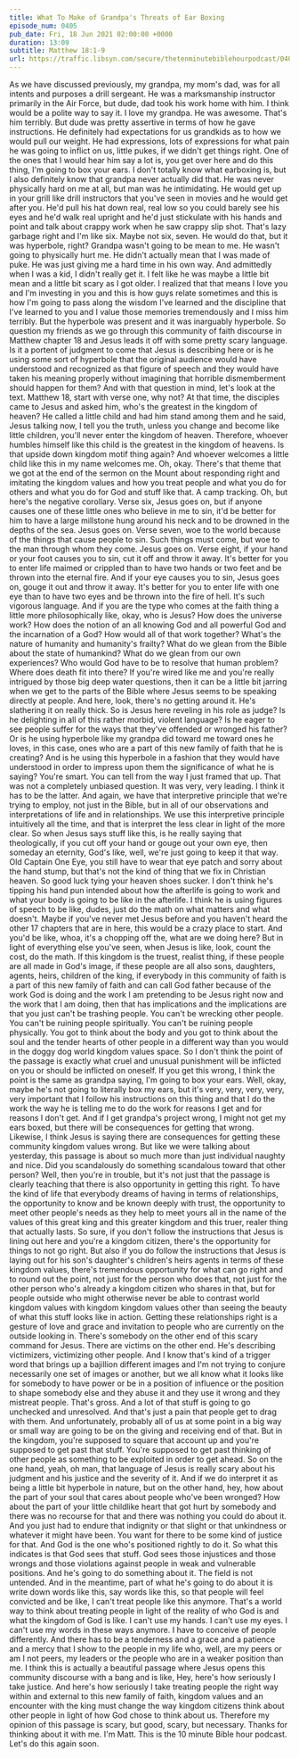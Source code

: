 ```yaml
---
title: What To Make of Grandpa's Threats of Ear Boxing
episode_num: 0405
pub_date: Fri, 18 Jun 2021 02:00:00 +0000
duration: 13:09
subtitle: Matthew 18:1-9
url: https://traffic.libsyn.com/secure/thetenminutebiblehourpodcast/0405_-_What_To_Make_of_Grandpas_Threats_of_Ear_Boxing.mp3
---
```


 As we have discussed previously, my grandpa, my mom's dad, was for all intents and purposes a drill sergeant. He was a marksmanship instructor primarily in the Air Force, but dude, dad took his work home with him. I think would be a polite way to say it. I love my grandpa. He was awesome. That's him terribly. But dude was pretty assertive in terms of how he gave instructions. He definitely had expectations for us grandkids as to how we would pull our weight. He had expressions, lots of expressions for what pain he was going to inflict on us, little pukes, if we didn't get things right. One of the ones that I would hear him say a lot is, you get over here and do this thing, I'm going to box your ears. I don't totally know what earboxing is, but I also definitely know that grandpa never actually did that. He was never physically hard on me at all, but man was he intimidating. He would get up in your grill like drill instructors that you've seen in movies and he would get after you. He'd pull his hat down real, real low so you could barely see his eyes and he'd walk real upright and he'd just stickulate with his hands and point and talk about crappy work when he saw crappy slip shot. That's lazy garbage right and I'm like six. Maybe not six, seven. He would do that, but it was hyperbole, right? Grandpa wasn't going to be mean to me. He wasn't going to physically hurt me. He didn't actually mean that I was made of puke. He was just giving me a hard time in his own way. And admittedly when I was a kid, I didn't really get it. I felt like he was maybe a little bit mean and a little bit scary as I got older. I realized that that means I love you and I'm investing in you and this is how guys relate sometimes and this is how I'm going to pass along the wisdom I've learned and the discipline that I've learned to you and I value those memories tremendously and I miss him terribly. But the hyperbole was present and it was inarguably hyperbole. So question my friends as we go through this community of faith discourse in Matthew chapter 18 and Jesus leads it off with some pretty scary language. Is it a portent of judgment to come that Jesus is describing here or is he using some sort of hyperbole that the original audience would have understood and recognized as that figure of speech and they would have taken his meaning properly without imagining that horrible dismemberment should happen for them? And with that question in mind, let's look at the text. Matthew 18, start with verse one, why not? At that time, the disciples came to Jesus and asked him, who's the greatest in the kingdom of heaven? He called a little child and had him stand among them and he said, Jesus talking now, I tell you the truth, unless you change and become like little children, you'll never enter the kingdom of heaven. Therefore, whoever humbles himself like this child is the greatest in the kingdom of heavens. Is that upside down kingdom motif thing again? And whoever welcomes a little child like this in my name welcomes me. Oh, okay. There's that theme that we got at the end of the sermon on the Mount about responding right and imitating the kingdom values and how you treat people and what you do for others and what you do for God and stuff like that. A camp tracking. Oh, but here's the negative corollary. Verse six, Jesus goes on, but if anyone causes one of these little ones who believe in me to sin, it'd be better for him to have a large millstone hung around his neck and to be drowned in the depths of the sea. Jesus goes on. Verse seven, woe to the world because of the things that cause people to sin. Such things must come, but woe to the man through whom they come. Jesus goes on. Verse eight, if your hand or your foot causes you to sin, cut it off and throw it away. It's better for you to enter life maimed or crippled than to have two hands or two feet and be thrown into the eternal fire. And if your eye causes you to sin, Jesus goes on, gouge it out and throw it away. It's better for you to enter life with one eye than to have two eyes and be thrown into the fire of hell. It's such vigorous language. And if you are the type who comes at the faith thing a little more philosophically like, okay, who is Jesus? How does the universe work? How does the notion of an all knowing God and all powerful God and the incarnation of a God? How would all of that work together? What's the nature of humanity and humanity's frailty? What do we glean from the Bible about the state of humankind? What do we glean from our own experiences? Who would God have to be to resolve that human problem? Where does death fit into there? If you're wired like me and you're really intrigued by those big deep water questions, then it can be a little bit jarring when we get to the parts of the Bible where Jesus seems to be speaking directly at people. And here, look, there's no getting around it. He's slathering it on really thick. So is Jesus here reveling in his role as judge? Is he delighting in all of this rather morbid, violent language? Is he eager to see people suffer for the ways that they've offended or wronged his father? Or is he using hyperbole like my grandpa did toward me toward ones he loves, in this case, ones who are a part of this new family of faith that he is creating? And is he using this hyperbole in a fashion that they would have understood in order to impress upon them the significance of what he is saying? You're smart. You can tell from the way I just framed that up. That was not a completely unbiased question. It was very, very leading. I think it has to be the latter. And again, we have that interpretive principle that we're trying to employ, not just in the Bible, but in all of our observations and interpretations of life and in relationships. We use this interpretive principle intuitively all the time, and that is interpret the less clear in light of the more clear. So when Jesus says stuff like this, is he really saying that theologically, if you cut off your hand or gouge out your own eye, then someday an eternity, God's like, well, we're just going to keep it that way. Old Captain One Eye, you still have to wear that eye patch and sorry about the hand stump, but that's not the kind of thing that we fix in Christian heaven. So good luck tying your heaven shoes sucker. I don't think he's tipping his hand pun intended about how the afterlife is going to work and what your body is going to be like in the afterlife. I think he is using figures of speech to be like, dudes, just do the math on what matters and what doesn't. Maybe if you've never met Jesus before and you haven't heard the other 17 chapters that are in here, this would be a crazy place to start. And you'd be like, whoa, it's a chopping off the, what are we doing here? But in light of everything else you've seen, when Jesus is like, look, count the cost, do the math. If this kingdom is the truest, realist thing, if these people are all made in God's image, if these people are all also sons, daughters, agents, heirs, children of the king, if everybody in this community of faith is a part of this new family of faith and can call God father because of the work God is doing and the work I am pretending to be Jesus right now and the work that I am doing, then that has implications and the implications are that you just can't be trashing people. You can't be wrecking other people. You can't be ruining people spiritually. You can't be ruining people physically. You got to think about the body and you got to think about the soul and the tender hearts of other people in a different way than you would in the doggy dog world kingdom values space. So I don't think the point of the passage is exactly what cruel and unusual punishment will be inflicted on you or should be inflicted on oneself. If you get this wrong, I think the point is the same as grandpa saying, I'm going to box your ears. Well, okay, maybe he's not going to literally box my ears, but it's very, very, very, very, very important that I follow his instructions on this thing and that I do the work the way he is telling me to do the work for reasons I get and for reasons I don't get. And if I get grandpa's project wrong, I might not get my ears boxed, but there will be consequences for getting that wrong. Likewise, I think Jesus is saying there are consequences for getting these community kingdom values wrong. But like we were talking about yesterday, this passage is about so much more than just individual naughty and nice. Did you scandalously do something scandalous toward that other person? Well, then you're in trouble, but it's not just that the passage is clearly teaching that there is also opportunity in getting this right. To have the kind of life that everybody dreams of having in terms of relationships, the opportunity to know and be known deeply with trust, the opportunity to meet other people's needs as they help to meet yours all in the name of the values of this great king and this greater kingdom and this truer, realer thing that actually lasts. So sure, if you don't follow the instructions that Jesus is lining out here and you're a kingdom citizen, there's the opportunity for things to not go right. But also if you do follow the instructions that Jesus is laying out for his son's daughter's children's heirs agents in terms of these kingdom values, there's tremendous opportunity for what can go right and to round out the point, not just for the person who does that, not just for the other person who's already a kingdom citizen who shares in that, but for people outside who might otherwise never be able to contrast world kingdom values with kingdom kingdom values other than seeing the beauty of what this stuff looks like in action. Getting these relationships right is a gesture of love and grace and invitation to people who are currently on the outside looking in. There's somebody on the other end of this scary command for Jesus. There are victims on the other end. He's describing victimizers, victimizing other people. And I know that's kind of a trigger word that brings up a bajillion different images and I'm not trying to conjure necessarily one set of images or another, but we all know what it looks like for somebody to have power or be in a position of influence or the position to shape somebody else and they abuse it and they use it wrong and they mistreat people. That's gross. And a lot of that stuff is going to go unchecked and unresolved. And that's just a pain that people get to drag with them. And unfortunately, probably all of us at some point in a big way or small way are going to be on the giving and receiving end of that. But in the kingdom, you're supposed to square that account up and you're supposed to get past that stuff. You're supposed to get past thinking of other people as something to be exploited in order to get ahead. So on the one hand, yeah, oh man, that language of Jesus is really scary about his judgment and his justice and the severity of it. And if we do interpret it as being a little bit hyperbole in nature, but on the other hand, hey, how about the part of your soul that cares about people who've been wronged? How about the part of your little childlike heart that got hurt by somebody and there was no recourse for that and there was nothing you could do about it. And you just had to endure that indignity or that slight or that unkindness or whatever it might have been. You want for there to be some kind of justice for that. And God is the one who's positioned rightly to do it. So what this indicates is that God sees that stuff. God sees those injustices and those wrongs and those violations against people in weak and vulnerable positions. And he's going to do something about it. The field is not untended. And in the meantime, part of what he's going to do about it is write down words like this, say words like this, so that people will feel convicted and be like, I can't treat people like this anymore. That's a world way to think about treating people in light of the reality of who God is and what the kingdom of God is like. I can't use my hands. I can't use my eyes. I can't use my words in these ways anymore. I have to conceive of people differently. And there has to be a tenderness and a grace and a patience and a mercy that I show to the people in my life who, well, are my peers or am I not peers, my leaders or the people who are in a weaker position than me. I think this is actually a beautiful passage where Jesus opens this community discourse with a bang and is like, Hey, here's how seriously I take justice. And here's how seriously I take treating people the right way within and external to this new family of faith, kingdom values and an encounter with the king must change the way kingdom citizens think about other people in light of how God chose to think about us. Therefore my opinion of this passage is scary, but good, scary, but necessary. Thanks for thinking about it with me. I'm Matt. This is the 10 minute Bible hour podcast. Let's do this again soon.